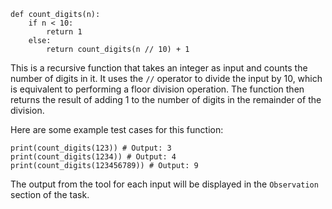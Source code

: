 
```
def count_digits(n):
    if n < 10:
        return 1
    else:
        return count_digits(n // 10) + 1
```
This is a recursive function that takes an integer as input and counts the number of digits in it. It uses the `//` operator to divide the input by 10, which is equivalent to performing a floor division operation. The function then returns the result of adding 1 to the number of digits in the remainder of the division.

Here are some example test cases for this function:
```
print(count_digits(123)) # Output: 3
print(count_digits(1234)) # Output: 4
print(count_digits(123456789)) # Output: 9
```
The output from the tool for each input will be displayed in the `Observation` section of the task.